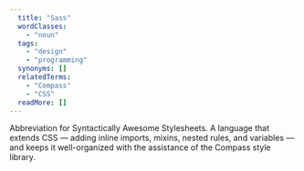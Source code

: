 ```yaml
---
  title: "Sass"
  wordClasses:
    - "noun"
  tags:
    - "design"
    - "programming"
  synonyms: []
  relatedTerms:
    - "Compass"
    - "CSS"
  readMore: []
---
```

Abbreviation for Syntactically Awesome Stylesheets.  A language that extends CSS — adding inline imports, mixins, nested rules, and variables — and keeps it well-organized with the assistance of the Compass style library.

